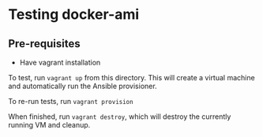 # Testing docker-ami

## Pre-requisites

- Have vagrant installation

To test, run `vagrant up` from this directory. This will create a virtual machine and automatically run the Ansible provisioner.

To re-run tests, run `vagrant provision`

When finished, run `vagrant destroy`, which will destroy the currently running VM and cleanup.
